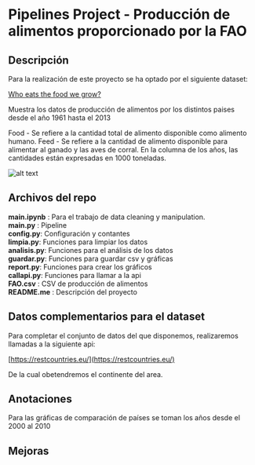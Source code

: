 # Pipelines Project - Producción de alimentos proporcionado por la FAO

## Descripción

Para la realización de este proyecto se ha optado por el siguiente dataset:

[Who eats the food we grow?](https://www.kaggle.com/dorbicycle/world-foodfeed-production)

Muestra los datos de producción de alimentos por los distintos paises desde el año 1961 hasta el 2013

Food - Se refiere a la cantidad total de alimento disponible como alimento humano.
Feed - Se refiere a la cantidad de alimento disponible para alimentar al ganado y las aves de corral.
En la columna de los años, las cantidades están expresadas en 1000 toneladas. 

![alt text](https://upload.wikimedia.org/wikipedia/commons/thumb/d/db/FAO_logo.svg/245px-FAO_logo.svg.png "FAO")

## Archivos del repo

**main.ipynb** : Para el trabajo de data cleaning y manipulation.  
**main.py** : Pipeline  
**config.py**: Configuración y contantes  
**limpia.py**: Funciones para limpiar los datos  
**analisis.py**: Funciones para el análisis de los datos  
**guardar.py**: Funciones para guardar csv y gráficas  
**report.py**: Funciones para crear los gráficos  
**callapi.py**: Funciones para llamar a la api  
**FAO.csv** : CSV de producción de alimentos  
**README.me** : Descripción del proyecto  


## Datos complementarios para el dataset

Para completar el conjunto de datos del que disponemos, realizaremos llamadas a la siguiente api:

[https://restcountries.eu/](https://restcountries.eu/)

De la cual obetendremos el continente del area.

## Anotaciones

Para las gráficas de comparación de países se toman los años desde el 2000 al 2010

## Mejoras


